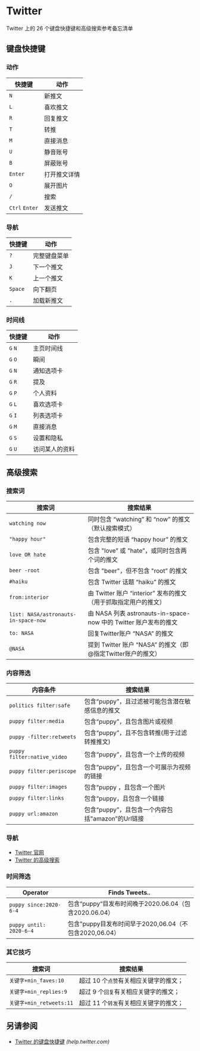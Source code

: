 Twitter
===

Twitter 上的 26 个键盘快捷键和高级搜索参考备忘清单

键盘快捷键
----

### 动作

快捷键 | 动作
---|---
`N`  | 新推文
`L`  | 喜欢推文
`R`  | 回复推文
`T`  | 转推
`M`  | 直接消息
`U`  | 静音账号
`B`  | 屏蔽账号
`Enter`  | 打开推文详情
`O`  | 展开图片
`/`  | 搜索
`Ctrl` `Enter`  | 发送推文
<!--rehype:className=shortcuts-->

### 导航

快捷键 | 动作
---|---
`?`  | 完整键盘菜单
`J`  | 下一个推文
`K`  | 上一个推文
`Space`  | 向下翻页
`.`  | 加载新推文
<!--rehype:className=shortcuts-->

### 时间线

快捷键 | 动作
---|---
`G` `N`  | 主页时间线
`G` `O`  | 瞬间
`G` `N`  | 通知选项卡
`G` `R`  | 提及
`G` `P`  | 个人资料
`G` `L`  | 喜欢选项卡
`G` `I`  | 列表选项卡
`G` `M`  | 直接消息
`G` `S`  | 设置和隐私
`G` `U`  | 访问某人的资料
<!--rehype:className=shortcuts-->

高级搜索
----

### 搜索词
<!--rehype:wrap-class=row-span-3-->

搜索词 | 搜索结果
---|---
`watching now` |  同时包含 “watching” 和 “now” 的推文（默认搜索模式）
`"happy hour"` | 包含完整的短语 “happy hour” 的推文
`love OR hate` | 包含 "love” 或 "hate”，或同时包含两个词的推文
`beer -root` | 包含 "beer"，但不包含 "root” 的推文
`#haiku` | 包含 Twitter 话题 “haiku” 的推文
`from:interior` | 由 Twitter 账户 “interior” 发布的推文（用于抓取指定用户的推文）
`list: NASA/astronauts-in-space-now` |  由 NASA 列表 astronauts-in-space-now 中的 Twitter 账户发布的推文
`to: NASA` | 回复Twitter账户 “NASA” 的推文
`@NASA` | 提到 Twitter 账户 “NASA” 的推文（即@指定Twitter账户的推文）
<!--rehype:className=style-list-->

### 内容筛选
<!--rehype:wrap-class=row-span-3-->

内容条件 | 搜索结果
---|---
`politics filter:safe` |  包含“puppy”，且过滤被可能包含潜在敏感信息的推文
`puppy filter:media` |  包含“puppy”，且包含图片或视频
`puppy -filter:retweets` | 包含“puppy”，且不包含转推(用于过滤转推推文)
`puppy filter:native_video` | 包含“puppy”，且包含一个上传的视频
`puppy filter:periscope` | 包含“puppy”，且包含一个可展示为视频的链接
`puppy filter:images` |  包含“puppy ，且包含一个图片
`puppy filter:links` | 包含“puppy，且包含一个链接
`puppy url:amazon` | 包含“puppy”，且包含一个内容包括"amazon”的Url链接
<!--rehype:className=style-list-->

### 导航

- [Twitter 官网](https://twitter.com)<!--rehype:target=__blank-->
- [Twitter 的高级搜索](https://twitter.com/search-advanced)<!--rehype:target=__blank-->

### 时间筛选

Operator | Finds Tweets..
---|---
`puppy since:2020-6-4` | 包含“puppy“目发布时间晚于2020.06.04（包含2020.06.04）
`puppy until: 2020-6-4` | 包含"puppy目发布时间早于2020,06.04（不包含2020,06.04）
<!--rehype:className=style-list-->

### 其它技巧

搜索词 | 搜索结果
---|---
`关键字+min_faves:10` | 超过 10 个<red>`点赞`</red>有关相应关键字的推文；
`关键字+min_replies:9` | 超过 9 个<red>`回复`</red>有关相应关键字的推文；
`关键字+min_retweets:11` | 超过 11 个<red>`转发`</red>有关相应关键字的推文；
<!--rehype:className=style-list-->

另请参阅
--------

- [Twitter 的键盘快捷键](https://help.twitter.com/en/using-twitter/how-to-tweet) _(help.twitter.com)_
